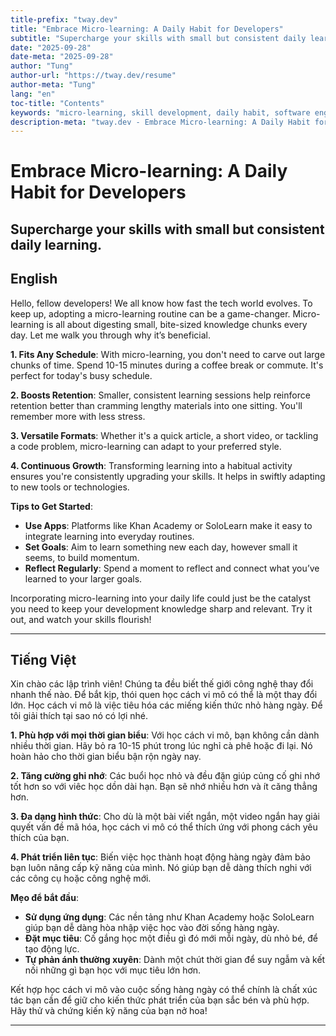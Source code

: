 ```yaml
---
title-prefix: "tway.dev"
title: "Embrace Micro-learning: A Daily Habit for Developers"
subtitle: "Supercharge your skills with small but consistent daily learning."
date: "2025-09-28"
date-meta: "2025-09-28"
author: "Tung"
author-url: "https://tway.dev/resume"
author-meta: "Tung"
lang: "en"
toc-title: "Contents"
keywords: "micro-learning, skill development, daily habit, software engineering, technical growth"
description-meta: "tway.dev - Embrace Micro-learning: A Daily Habit for Developers - Supercharge your skills with small but consistent daily learning."
---
```


# Embrace Micro-learning: A Daily Habit for Developers
## Supercharge your skills with small but consistent daily learning.

## English
Hello, fellow developers! We all know how fast the tech world evolves. To keep up, adopting a micro-learning routine can be a game-changer. Micro-learning is all about digesting small, bite-sized knowledge chunks every day. Let me walk you through why it’s beneficial.

**1. Fits Any Schedule**: With micro-learning, you don't need to carve out large chunks of time. Spend 10-15 minutes during a coffee break or commute. It's perfect for today's busy schedule.

**2. Boosts Retention**: Smaller, consistent learning sessions help reinforce retention better than cramming lengthy materials into one sitting. You'll remember more with less stress.

**3. Versatile Formats**: Whether it's a quick article, a short video, or tackling a code problem, micro-learning can adapt to your preferred style.

**4. Continuous Growth**: Transforming learning into a habitual activity ensures you're consistently upgrading your skills. It helps in swiftly adapting to new tools or technologies.

**Tips to Get Started**:

- **Use Apps**: Platforms like Khan Academy or SoloLearn make it easy to integrate learning into everyday routines.
- **Set Goals**: Aim to learn something new each day, however small it seems, to build momentum.
- **Reflect Regularly**: Spend a moment to reflect and connect what you’ve learned to your larger goals.

Incorporating micro-learning into your daily life could just be the catalyst you need to keep your development knowledge sharp and relevant. Try it out, and watch your skills flourish!

---

## Tiếng Việt
Xin chào các lập trình viên! Chúng ta đều biết thế giới công nghệ thay đổi nhanh thế nào. Để bắt kịp, thói quen học cách vi mô có thể là một thay đổi lớn. Học cách vi mô là việc tiêu hóa các miếng kiến thức nhỏ hàng ngày. Để tôi giải thích tại sao nó có lợi nhé.

**1. Phù hợp với mọi thời gian biểu**: Với học cách vi mô, bạn không cần dành nhiều thời gian. Hãy bỏ ra 10-15 phút trong lúc nghỉ cà phê hoặc đi lại. Nó hoàn hảo cho thời gian biểu bận rộn ngày nay.

**2. Tăng cường ghi nhớ**: Các buổi học nhỏ và đều đặn giúp củng cố ghi nhớ tốt hơn so với viêc học dồn dài hạn. Bạn sẽ nhớ nhiều hơn và ít căng thẳng hơn.

**3. Đa dạng hình thức**: Cho dù là một bài viết ngắn, một video ngắn hay giải quyết vấn đề mã hóa, học cách vi mô có thể thích ứng với phong cách yêu thích của bạn.

**4. Phát triển liên tục**: Biến việc học thành hoạt động hàng ngày đảm bảo bạn luôn nâng cấp kỹ năng của mình. Nó giúp bạn dễ dàng thích nghi với các công cụ hoặc công nghệ mới.

**Mẹo để bắt đầu**:

- **Sử dụng ứng dụng**: Các nền tảng như Khan Academy hoặc SoloLearn giúp bạn dễ dàng hòa nhập việc học vào đời sống hàng ngày.
- **Đặt mục tiêu**: Cố gắng học một điều gì đó mới mỗi ngày, dù nhỏ bé, để tạo động lực.
- **Tự phản ánh thường xuyên**: Dành một chút thời gian để suy ngẫm và kết nối những gì bạn học với mục tiêu lớn hơn.

Kết hợp học cách vi mô vào cuộc sống hàng ngày có thể chính là chất xúc tác bạn cần để giữ cho kiến thức phát triển của bạn sắc bén và phù hợp. Hãy thử và chứng kiến kỹ năng của bạn nở hoa!

---